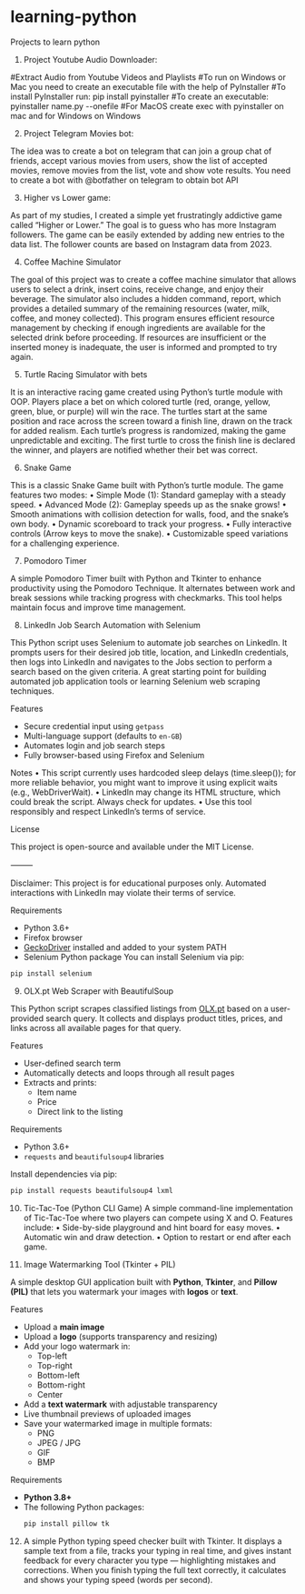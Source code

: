 # learning-python
Projects to learn python

1. Project Youtube Audio Downloader:

#Extract Audio from Youtube Videos and Playlists
#To run on Windows or Mac you need to create an executable file with the help of PyInstaller
#To install PyInstaller run: pip install pyinstaller
#To create an executable: pyinstaller name.py --onefile
#For MacOS create exec with pyinstaller on mac and for Windows on Windows

2. Project Telegram Movies bot:

The idea was to create a bot on telegram that can join a group chat of friends, accept various movies from users,
show the list of accepted movies, remove movies from the list, vote and show vote results.
You need to create a bot with @botfather on telegram to obtain bot API

3. Higher vs Lower game:

As part of my studies, I created a simple yet frustratingly addictive game called “Higher or Lower.” The goal is to guess who has more Instagram followers. The game can be easily extended by adding new entries to the data list. The follower counts are based on Instagram data from 2023.

4. Coffee Machine Simulator
   
The goal of this project was to create a coffee machine simulator that allows users to select a drink, insert coins, receive change, and enjoy their beverage. The simulator also includes a hidden command, report, which provides a detailed summary of the remaining resources (water, milk, coffee, and money collected). This program ensures efficient resource management by checking if enough ingredients are available for the selected drink before proceeding. If resources are insufficient or the inserted money is inadequate, the user is informed and prompted to try again.

5. Turtle Racing Simulator with bets

It is an interactive racing game created using Python’s turtle module with OOP. Players place a bet on which colored turtle (red, orange, yellow, green, blue, or purple) will win the race. The turtles start at the same position and race across the screen toward a finish line, drawn on the track for added realism. Each turtle’s progress is randomized, making the game unpredictable and exciting. The first turtle to cross the finish line is declared the winner, and players are notified whether their bet was correct. 

6. Snake Game

This is a classic Snake Game built with Python’s turtle module. The game features two modes:
	•	Simple Mode (1): Standard gameplay with a steady speed.
	•	Advanced Mode (2): Gameplay speeds up as the snake grows!
   •	Smooth animations with collision detection for walls, food, and the snake’s own body.
	•	Dynamic scoreboard to track your progress.
	•	Fully interactive controls (Arrow keys to move the snake).
	•	Customizable speed variations for a challenging experience.
 
 7. Pomodoro Timer

A simple Pomodoro Timer built with Python and Tkinter to enhance productivity using the Pomodoro Technique. It alternates between work and break sessions while tracking progress with checkmarks. This tool helps maintain focus and improve time management.

8. LinkedIn Job Search Automation with Selenium

This Python script uses Selenium to automate job searches on LinkedIn. It prompts users for their desired job title, location, and LinkedIn credentials, then logs into LinkedIn and navigates to the Jobs section to perform a search based on the given criteria. A great starting point for building automated job application tools or learning Selenium web scraping techniques.

Features

- Secure credential input using `getpass`
- Multi-language support (defaults to `en-GB`)
- Automates login and job search steps
- Fully browser-based using Firefox and Selenium

Notes
	•	This script currently uses hardcoded sleep delays (time.sleep()); for more reliable behavior, you might want to improve it using explicit waits (e.g., WebDriverWait).
	•	LinkedIn may change its HTML structure, which could break the script. Always check for updates.
	•	Use this tool responsibly and respect LinkedIn’s terms of service.

License

This project is open-source and available under the MIT License.

⸻

Disclaimer: This project is for educational purposes only. Automated interactions with LinkedIn may violate their terms of service.

Requirements

- Python 3.6+
- Firefox browser
- [GeckoDriver](https://github.com/mozilla/geckodriver/releases) installed and added to your system PATH
- Selenium Python package
You can install Selenium via pip:

```bash
pip install selenium
```

9. OLX.pt Web Scraper with BeautifulSoup

This Python script scrapes classified listings from [OLX.pt](https://www.olx.pt) based on a user-provided search query. It collects and displays product titles, prices, and links across all available pages for that query.

Features

- User-defined search term
- Automatically detects and loops through all result pages
- Extracts and prints:
  - Item name
  - Price
  - Direct link to the listing

Requirements

- Python 3.6+
- `requests` and `beautifulsoup4` libraries

Install dependencies via pip:

```bash
pip install requests beautifulsoup4 lxml
```

10. Tic-Tac-Toe (Python CLI Game)
A simple command-line implementation of Tic-Tac-Toe where two players can compete using X and O. Features include:
	•	Side-by-side playground and hint board for easy moves.
	•	Automatic win and draw detection.
	•	Option to restart or end after each game.

11. Image Watermarking Tool (Tkinter + PIL)

A simple desktop GUI application built with **Python**, **Tkinter**, and **Pillow (PIL)** that lets you watermark your images with **logos** or **text**.  

Features

- Upload a **main image**  
- Upload a **logo** (supports transparency and resizing)  
- Add your logo watermark in:
  - Top-left  
  - Top-right  
  - Bottom-left  
  - Bottom-right  
  - Center  
- Add a **text watermark** with adjustable transparency  
- Live thumbnail previews of uploaded images  
- Save your watermarked image in multiple formats:
  - PNG
  - JPEG / JPG
  - GIF
  - BMP

Requirements

- **Python 3.8+**
- The following Python packages:
  ```bash
  pip install pillow tk
	```
12. A simple Python typing speed checker built with Tkinter.
It displays a sample text from a file, tracks your typing in real time, and gives instant feedback for every character you type — highlighting mistakes and corrections.
When you finish typing the full text correctly, it calculates and shows your typing speed (words per second).
